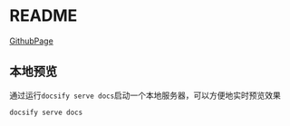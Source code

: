 # README

[GithubPage](https://dickens-shaw.github.io/Documents/#/)

## 本地预览

通过运行`docsify serve docs`启动一个本地服务器，可以方便地实时预览效果

```bash
docsify serve docs
```
